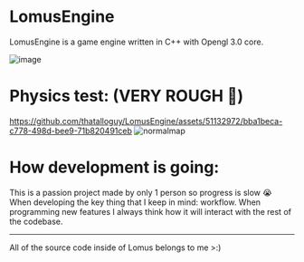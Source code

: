 # LomusEngine

LomusEngine is a game engine written in C++ with Opengl 3.0 core.


![image](https://github.com/thatalloguy/LomusEngine/assets/51132972/7806900d-ecba-414c-9976-445503bf6953)



# Physics test: (VERY ROUGH 😬)
https://github.com/thatalloguy/LomusEngine/assets/51132972/bba1beca-c778-498d-bee9-71b820491ceb
![normalmap](https://github.com/thatalloguy/LomusEngine/assets/51132972/298cbcf5-443b-4590-900c-152319accf48)


# How development is going:
This is a passion project made by only 1 person so progress is slow 😭
When developing the key thing that I keep in mind: workflow.
When programming new features I always think how it will interact with the rest of the codebase.

__________________________________________________________
All of the source code inside of Lomus belongs to me >:)
